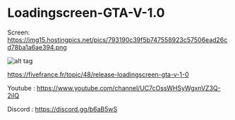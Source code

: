 # Loadingscreen-GTA-V-1.0
Screen: https://img15.hostingpics.net/pics/793190c39f5b747558923c57506ead26cd78ba1a6ae394.png

![alt tag](https://img15.hostingpics.net/pics/793190c39f5b747558923c57506ead26cd78ba1a6ae394.png)

https://fivefrance.fr/topic/48/release-loadingscreen-gta-v-1-0

Youtube : https://www.youtube.com/channel/UC7cOssWHSyWgxnVZ3Q-2iIQ

Discord : https://discord.gg/b6aB5wS
